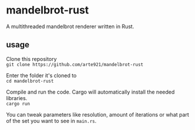 # mandelbrot-rust

A multithreaded mandelbrot renderer written in Rust.

## usage

Clone this repository  
`git clone https://github.com/arte921/mandelbrot-rust`

Enter the folder it's cloned to  
`cd mandelbrot-rust`

Compile and run the code. Cargo will automatically install the needed libraries.  
`cargo run`

You can tweak parameters like resolution, amount of iterations or what part of the set you want to see in `main.rs`.